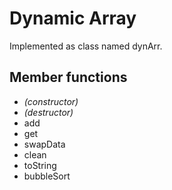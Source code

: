 # Dynamic Array

Implemented as class named dynArr.

## Member functions
- *(constructor)*
- *(destructor)*
- add
- get
- swapData
- clean
- toString
- bubbleSort
